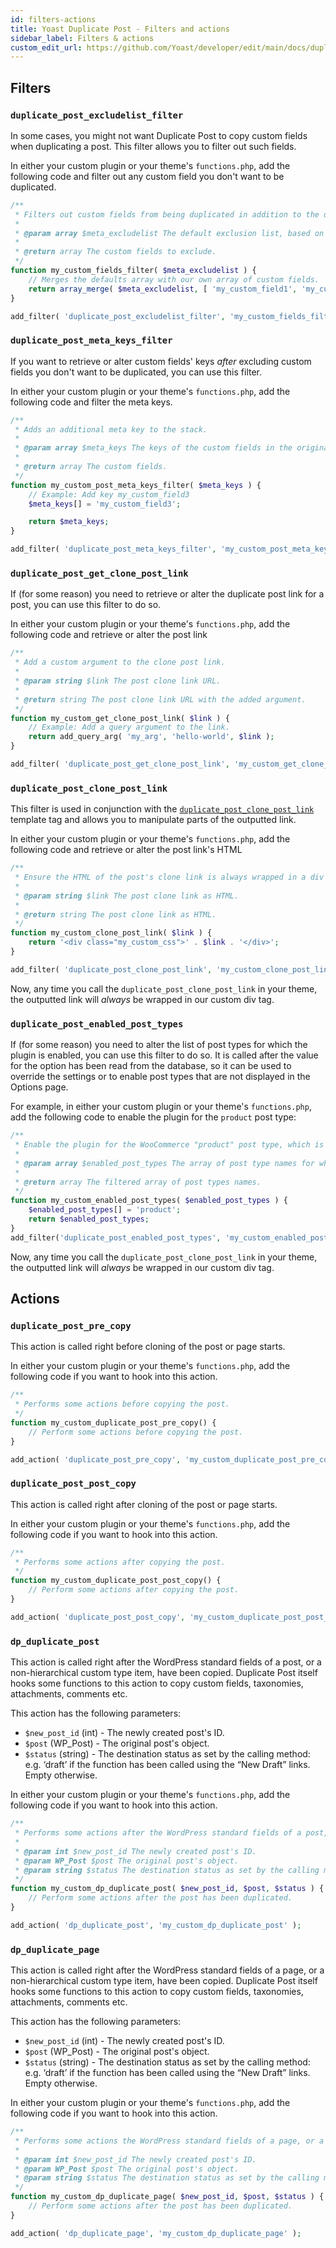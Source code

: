 ```yaml
---
id: filters-actions
title: Yoast Duplicate Post - Filters and actions
sidebar_label: Filters & actions
custom_edit_url: https://github.com/Yoast/developer/edit/main/docs/duplicate-post/filters-actions.md
---
```


## Filters

### `duplicate_post_excludelist_filter`
In some cases, you might not want Duplicate Post to copy custom fields when duplicating a post. This filter allows you to filter out such fields.

In either your custom plugin or your theme's `functions.php`, add the following code and filter out any custom field you don't want to be duplicated.

```php
/** 
 * Filters out custom fields from being duplicated in addition to the defaults.
 *
 * @param array $meta_excludelist The default exclusion list, based on the “Do not copy these fields” setting, plus some other field names.
 *
 * @return array The custom fields to exclude.
 */
function my_custom_fields_filter( $meta_excludelist ) {
    // Merges the defaults array with our own array of custom fields.
    return array_merge( $meta_excludelist, [ 'my_custom_field1', 'my_custom_field2' ] );
}

add_filter( 'duplicate_post_excludelist_filter', 'my_custom_fields_filter' );
```

### `duplicate_post_meta_keys_filter`
If you want to retrieve or alter custom fields' keys _after_ excluding custom fields you don't want to be duplicated, you can use this filter.

In either your custom plugin or your theme's `functions.php`, add the following code and filter the meta keys.

```php
/** 
 * Adds an additional meta key to the stack.
 *
 * @param array $meta_keys The keys of the custom fields in the original post, minus those that were previously excluded.
 *
 * @return array The custom fields.
 */
function my_custom_post_meta_keys_filter( $meta_keys ) {
    // Example: Add key my_custom_field3
    $meta_keys[] = 'my_custom_field3';

    return $meta_keys;
}

add_filter( 'duplicate_post_meta_keys_filter', 'my_custom_post_meta_keys_filter' );
```

### `duplicate_post_get_clone_post_link`

If (for some reason) you need to retrieve or alter the duplicate post link for a post, you can use this filter to do so.

In either your custom plugin or your theme's `functions.php`, add the following code and retrieve or alter the post link

```php
/** 
 * Add a custom argument to the clone post link.
 *
 * @param string $link The post clone link URL.
 *
 * @return string The post clone link URL with the added argument.
 */
function my_custom_get_clone_post_link( $link ) {
    // Example: Add a query argument to the link.
    return add_query_arg( 'my_arg', 'hello-world', $link );
}

add_filter( 'duplicate_post_get_clone_post_link', 'my_custom_get_clone_post_link' );
```

### `duplicate_post_clone_post_link`

This filter is used in conjunction with the [`duplicate_post_clone_post_link`](functions-template-tags.md#duplicate_post_clone_post_link) template tag and allows you to manipulate parts of the outputted link.

In either your custom plugin or your theme's `functions.php`, add the following code and retrieve or alter the post link's HTML

```php
/** 
 * Ensure the HTML of the post's clone link is always wrapped in a div with some custom CSS.
 *
 * @param string $link The post clone link as HTML.
 *
 * @return string The post clone link as HTML.
 */
function my_custom_clone_post_link( $link ) {
    return '<div class="my_custom_css">' . $link . '</div>';
}

add_filter( 'duplicate_post_clone_post_link', 'my_custom_clone_post_link' );
```

Now, any time you call the `duplicate_post_clone_post_link` in your theme, the outputted link will _always_ be wrapped in our custom div tag.

### `duplicate_post_enabled_post_types`

If (for some reason) you need to alter the list of post types for which the plugin is enabled, you can use this filter to do so.
It is called after the value for the option has been read from the database, so it can be used to override the settings or to enable post types that are not displayed in the Options page.

For example, in either your custom plugin or your theme's `functions.php`, add the following code to enable the plugin for the `product` post type:

```php
/** 
 * Enable the plugin for the WooCommerce "product" post type, which is unavailable by default.
 *
 * @param array $enabled_post_types The array of post type names for which the plugin is enabled.
 *
 * @return array The filtered array of post types names.
 */
function my_custom_enabled_post_types( $enabled_post_types ) {
	$enabled_post_types[] = 'product';
	return $enabled_post_types;
}
add_filter('duplicate_post_enabled_post_types', 'my_custom_enabled_post_types');
```

Now, any time you call the `duplicate_post_clone_post_link` in your theme, the outputted link will _always_ be wrapped in our custom div tag.

## Actions

### `duplicate_post_pre_copy`

This action is called right before cloning of the post or page starts.

In either your custom plugin or your theme's `functions.php`, add the following code if you want to hook into this action.

```php
/**
 * Performs some actions before copying the post.
 */
function my_custom_duplicate_post_pre_copy() {
    // Perform some actions before copying the post.
}

add_action( 'duplicate_post_pre_copy', 'my_custom_duplicate_post_pre_copy' );
```

### `duplicate_post_post_copy`

This action is called right after cloning of the post or page starts.

In either your custom plugin or your theme's `functions.php`, add the following code if you want to hook into this action.

```php
/**
 * Performs some actions after copying the post.
 */
function my_custom_duplicate_post_post_copy() {
    // Perform some actions after copying the post.
}

add_action( 'duplicate_post_post_copy', 'my_custom_duplicate_post_post_copy' );
```

### `dp_duplicate_post`

This action is called right after the WordPress standard fields of a post, or a non-hierarchical custom type item, have been copied.
Duplicate Post itself hooks some functions to this action to copy custom fields, taxonomies, attachments, comments etc.

This action has the following parameters:

 * `$new_post_id` (int) - The newly created post's ID.
 * `$post` (WP_Post) - The original post's object.
 * `$status` (string) - The destination status as set by the calling method: e.g. ‘draft’ if the function has been called using the “New Draft” links. Empty otherwise.

In either your custom plugin or your theme's `functions.php`, add the following code if you want to hook into this action.

```php
/**
 * Performs some actions after the WordPress standard fields of a post, or a non-hierarchical custom type item, have been copied.
 * 
 * @param int $new_post_id The newly created post's ID.
 * @param WP_Post $post The original post's object.
 * @param string $status The destination status as set by the calling method: e.g. ‘draft’ if the function has been called using the “New Draft” links. Empty otherwise.
 */
function my_custom_dp_duplicate_post( $new_post_id, $post, $status ) {
    // Perform some actions after the post has been duplicated.
}

add_action( 'dp_duplicate_post', 'my_custom_dp_duplicate_post' );
```

### `dp_duplicate_page`

This action is called right after the WordPress standard fields of a page, or a non-hierarchical custom type item, have been copied.
Duplicate Post itself hooks some functions to this action to copy custom fields, taxonomies, attachments, comments etc.

This action has the following parameters:

 * `$new_post_id` (int) - The newly created post's ID.
 * `$post` (WP_Post) - The original post's object.
 * `$status` (string) - The destination status as set by the calling method: e.g. ‘draft’ if the function has been called using the “New Draft” links. Empty otherwise.

In either your custom plugin or your theme's `functions.php`, add the following code if you want to hook into this action.

```php
/**
 * Performs some actions the WordPress standard fields of a page, or a non-hierarchical custom type item, have been copied.
 * 
 * @param int $new_post_id The newly created post's ID.
 * @param WP_Post $post The original post's object.
 * @param string $status The destination status as set by the calling method: e.g. ‘draft’ if the function has been called using the “New Draft” links. Empty otherwise.
 */
function my_custom_dp_duplicate_page( $new_post_id, $post, $status ) {
    // Perform some actions after the post has been duplicated.
}

add_action( 'dp_duplicate_page', 'my_custom_dp_duplicate_page' );
```

